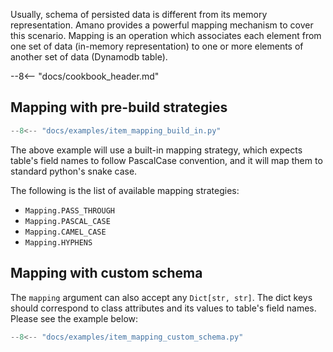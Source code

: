 Usually, schema of persisted data is different from its memory representation.
Amano provides a powerful mapping mechanism to cover this scenario. Mapping is an operation which associates each element from one set of data (in-memory representation) to one or more elements of another set of data (Dynamodb table).

--8<-- "docs/cookbook_header.md"

## Mapping with pre-build strategies

```python title="Mapping from PascalCase"
--8<-- "docs/examples/item_mapping_build_in.py"
```

The above example will use a built-in mapping strategy, which expects table's field names to follow PascalCase convention, and it will map them to standard python's snake case.

The following is the list of available mapping strategies:

- `Mapping.PASS_THROUGH`
- `Mapping.PASCAL_CASE`
- `Mapping.CAMEL_CASE`
- `Mapping.HYPHENS`

## Mapping with custom schema

The `mapping` argument can also accept any `Dict[str, str]`. 
The dict keys should correspond to class attributes and its values 
to table's field names. Please see the example below:

```python title="Mapping using custom schema"
--8<-- "docs/examples/item_mapping_custom_schema.py"
```
